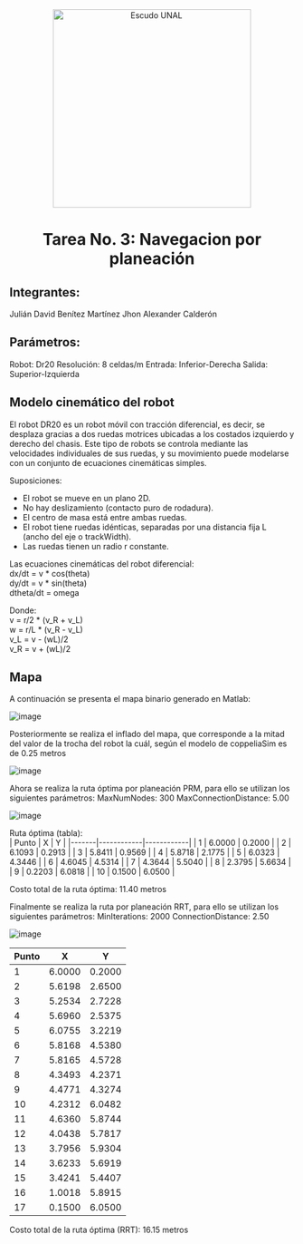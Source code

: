 <div align="center">
<picture>
    <source srcset="https://imgur.com/5bYAzsb.png" media="(prefers-color-scheme: dark)">
    <source srcset="https://imgur.com/Os03JoE.png" media="(prefers-color-scheme: light)">
    <img src="https://imgur.com/Os03JoE.png" alt="Escudo UNAL" width="350px">
</picture>
  
# Tarea No. 3: Navegacion por planeación
</div>

## Integrantes:
Julián David Benítez Martínez
Jhon Alexander Calderón 

## Parámetros:
Robot: Dr20
Resolución: 8 celdas/m
Entrada: Inferior-Derecha
Salida: Superior-Izquierda 

## Modelo cinemático del robot
El robot DR20 es un robot móvil con tracción diferencial, es decir, se desplaza gracias a dos ruedas motrices ubicadas a los costados izquierdo y derecho del chasis. Este tipo de robots se controla mediante las velocidades individuales de sus ruedas, y su movimiento puede modelarse con un conjunto de ecuaciones cinemáticas simples.

Suposiciones:
* El robot se mueve en un plano 2D.
* No hay deslizamiento (contacto puro de rodadura).
* El centro de masa está entre ambas ruedas.
* El robot tiene ruedas idénticas, separadas por una distancia fija  L (ancho del eje o trackWidth).
* Las ruedas tienen un radio r constante.
  
Las ecuaciones cinemáticas del robot diferencial: <br>
dx/dt = v * cos(theta) <br>
dy/dt = v * sin(theta) <br>
dtheta/dt = omega

Donde:  <br>
v = r/2 * (v_R + v_L)<br>
w = r/L * (v_R - v_L)<br>
v_L = v - (wL)/2<br>
v_R = v + (wL)/2<br>

## Mapa
A continuación se presenta el mapa binario generado en Matlab:

![image](https://github.com/user-attachments/assets/558a9989-bca9-424b-b365-0fc17da6350e)


Posteriormente se realiza el inflado del mapa, que corresponde a la mitad del valor de la trocha del robot la cuál, según el modelo de coppeliaSim es de 0.25 metros <br>

![image](https://github.com/user-attachments/assets/c1b6f823-c42a-4439-9ac0-e45fa560081d)

Ahora se realiza la ruta óptima por planeación PRM, para ello se utilizan los siguientes parámetros:
MaxNumNodes: 300
MaxConnectionDistance: 5.00


![image](https://github.com/user-attachments/assets/e2fab62e-aa91-4a6b-b3af-116f78fae8fb)

Ruta óptima (tabla):<br>
| Punto |     X      |     Y      |
|-------|------------|------------|
| 1     | 6.0000     | 0.2000     |
| 2     | 6.1093     | 0.2913     |
| 3     | 5.8411     | 0.9569     |
| 4     | 5.8718     | 2.1775     |
| 5     | 6.0323     | 4.3446     |
| 6     | 4.6045     | 4.5314     |
| 7     | 4.3644     | 5.5040     |
| 8     | 2.3795     | 5.6634     |
| 9     | 0.2203     | 6.0818     |
| 10    | 0.1500     | 6.0500     |


Costo total de la ruta óptima: 11.40 metros

Finalmente se realiza la ruta por planeación RRT, para ello se utilizan los siguientes parámetros:
MinIterations: 2000
ConnectionDistance: 2.50

![image](https://github.com/user-attachments/assets/50f82954-ce8b-4f2f-8014-9ac7551e5b5c)

| Punto |     X      |     Y      |
|-------|------------|------------|
| 1     | 6.0000     | 0.2000     |
| 2     | 5.6198     | 2.6500     |
| 3     | 5.2534     | 2.7228     |
| 4     | 5.6960     | 2.5375     |
| 5     | 6.0755     | 3.2219     |
| 6     | 5.8168     | 4.5380     |
| 7     | 5.8165     | 4.5728     |
| 8     | 4.3493     | 4.2371     |
| 9     | 4.4771     | 4.3274     |
| 10    | 4.2312     | 6.0482     |
| 11    | 4.6360     | 5.8744     |
| 12    | 4.0438     | 5.7817     |
| 13    | 3.7956     | 5.9304     |
| 14    | 3.6233     | 5.6919     |
| 15    | 3.4241     | 5.4407     |
| 16    | 1.0018     | 5.8915     |
| 17    | 0.1500     | 6.0500     |


Costo total de la ruta óptima (RRT): 16.15 metros
